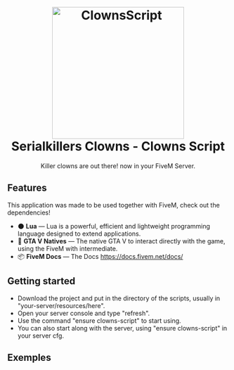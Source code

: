 <h1 align="center">
<br>
  <img src="https://cdn.discordapp.com/attachments/929490202391621652/941475805001818162/clownlogo.png" alt="ClownsScript" width="300">
<br>
Serialkillers Clowns - Clowns Script
</h1>

<p align="center">Killer clowns are out there! now in your FiveM Server.</p>

## Features
This application was made to be used together with FiveM, check out the dependencies!

- 🌑 **Lua** — Lua is a powerful, efficient and lightweight programming language designed to extend applications.
- 🧩 **GTA V Natives** — The native GTA V to interact directly with the game, using the FiveM with intermediate.
- 📦 **FiveM Docs** — The Docs https://docs.fivem.net/docs/

## Getting started

- Download the project and put in the directory of the scripts, usually in "your-server/resources/here".
- Open your server console and type "refresh".
- Use the command "ensure clowns-script" to start using.
- You can also start along with the server, using "ensure clowns-script" in your server cfg.

## Exemples
